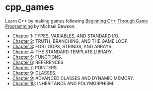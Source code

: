 # cpp_games

Learn C++ by making games following [Beginning C++ Through Game Programming](https://www.amazon.es/Beginning-C-Through-Game-Programming/dp/1305109910/ref=sr_1_fkmr0_1?__mk_es_ES=%C3%85M%C3%85%C5%BD%C3%95%C3%91&keywords=learn+c%2B%2B+through+example&qid=1560793025&s=gateway&sr=8-1-fkmr0) by Michael Dawson.

- [Chapter 1](./ch1): TYPES, VARIABLES, AND STANDARD I/O.
- [Chapter 2](./ch2): TRUTH, BRANCHING, AND THE GAME LOOP.
- [Chapter 3](./ch3): FOR LOOPS, STRINGS, AND ARRAYS.
- [Chapter 4](./ch4): THE STANDARD TEMPLATE LIBRARY.
- [Chapter 5](./ch5): FUNCTIONS.
- [Chapter 6](./ch6): REFERENCES.
- [Chapter 7](./ch7): POINTERS.
- [Chapter 9](./ch8): CLASSES.
- [Chapter 9](./ch9): ADVANCED CLASSES AND DYNAMIC MEMORY.
- [Chapter 10](./ch10): INHERITANCE AND POLYMORPHISM.

